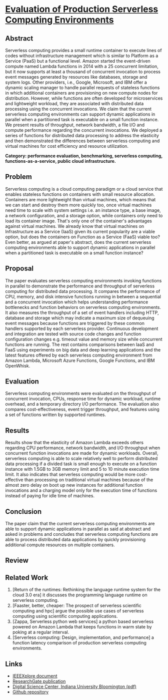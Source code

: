 # **[Evaluation of Production Serverless Computing Environments](http://dsc.soic.indiana.edu/publications/Evaluation_of_Production_Serverless_Computing_Environments.pdf)**

## Abstract
Serverless computing provides a small runtime container to execute lines of codes without infrastructure management which is similar to Platform as a Service (PaaS) but a functional level. Amazon started the event-driven compute named Lambda functions in 2014 with a 25 concurrent limitation, but it now supports at least a thousand of concurrent invocation to process event messages generated by resources like databases, storage and system logs. Other providers, i.e., Google, Microsoft, and IBM offer a dynamic scaling manager to handle parallel requests of stateless functions in which additional containers are provisioning on new compute nodes for distribution. However, while functions are often developed for microservices and lightweight workload, they are associated with distributed data processing using the concurrent invocations. We claim that the current serverless computing environments can support dynamic applications in parallel when a partitioned task is executable on a small function instance. We present results of throughput, network bandwidth, a file I/O and compute performance regarding the concurrent invocations. We deployed a series of functions for distributed data processing to address the elasticity and then demonstrated the differences between serverless computing and virtual machines for cost efficiency and resource utilization.

**Category: performance evaluation, benchmarking, serverless computing, functions-as-a-service, public cloud infrastructure.**

## Problem 
Serverless computing is a cloud computing paradigm or a cloud service that enables stateless functions on containers with small resource allocation. Containers are more lightweight than virtual machines, which means that we can start and destroy them more quickly too, once virtual machines need time to scale with system settings i.e. an instance type, a base image, a network configuration, and a storage option, while containers only need to load its container image. That's only one of the container's advantages against virtual machines. We already know that virtual machines on Infrastructure as a Service (IaaS) given its current popularity are a viable option, but does the containers on Function as a Service (FaaS) viable too? Even better, as argued at paper's abstract, does the current serverless computing environments able to support dynamic applications in parallel when a partitioned task is executable on a small function instance?

## Proposal
The paper evaluates serverless computing environments invoking functions in parallel to demonstrate the performance and throughput of serverless computing for distributed data processing. It compares the performance of CPU, memory, and disk intensive functions running in between a sequential and a concurrent invocation which helps understanding performance bottlenecks and function behaviors on serverless computing environments. It also measures the throughput of a set of event handlers including HTTP, database and storage which may indicate a maximum size of dequeuing event messages because functions are triggered by these common handlers supported by each serverless provider. Continuous development and integration are tested with source code changes and function configuration changes e.g. timeout value and memory size while concurrent functions are running. The rest contains comparisons between IaaS and FaaS using experiments on big data and deep learning applications and the latest features offered by each serverless computing environment from Amazon Lambda, Microsoft Azure Functions, Google Functions, and IBM OpenWhisk.

## Evaluation
Serverless computing environments were evaluated on the throughput of concurrent invocation, CPUs, response time for dynamic workload, runtime overhead, and a temporary directory I/O performance. The evaluation also compares cost-effectiveness, event
trigger throughput, and features using a set of functions written by supported runtimes.

## Results
Results show that the elasticity of Amazon Lambda exceeds others regarding CPU performance, network bandwidth, and I/O throughput when concurrent function invocations are made for dynamic workloads. Overall, serverless computing is able to scale relatively well to perform distributed data processing if a divided task is small enough to execute on a function instance with 1.5GB to 3GB memory limit and 5 to 10 minute execution time limit. It also indicates that serverless computing would be more cost-effective than processing on traditional virtual machines because of the almost zero delay on boot up new instances for additional function invocations and a charging model only for the execution time of functions instead of paying for idle time of machines.

## Conclusion
The paper claim that the current serverless computing environments are able to support dynamic applications in parallel as said at abstract and asked in problems and concludes that serverless computing functions are able to process distributed data applications by quickly provisioning additional compute resources on multiple containers.

## Review

## Related Work
1. [Return of the runtimes: Rethinking the language runtime system for the cloud 3.0 era] it discusses the programming language runtime on serverless computing.
2. [Faaster, better, cheaper: The prospect of serverless scientific computing and hpc] argue the possible use cases of serverless computing using scientific computing applications.
3. [Zappa, Serverless python web services] a python based serverless powered on Amazon Lambda that keeps functions in warm state by poking at a regular interval.
4. [Serverless computing: Design, implementation, and performance] a function latency comparison of production serverless computing environments.

## Links
- [IEEEXplore document](https://ieeexplore.ieee.org/document/8457830)
- [ResearchGate publication](https://www.researchgate.net/publication/324362882_Evaluation_of_Production_Serverless_Computing_Environments)
- [Digital Science Center, Indiana University Bloomington (pdf)](http://dsc.soic.indiana.edu/publications/Evaluation_of_Production_Serverless_Computing_Environments.pdf)
- [Github repository](https://github.com/lee212/FaaS-Evaluation)
